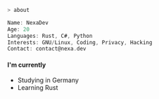  ```go
 > about
 
 Name: NexaDev
 Age: 20
 Languages: Rust, C#, Python
 Interests: GNU/Linux, Coding, Privacy, Hacking
 Contact: contact@nexa.dev
 ```
 
#### I'm currently 
- Studying in Germany
- Learning Rust
